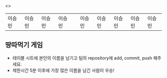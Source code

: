 <table>
      <tbody>
        <>
          <td>이승민</td>
          <td>이승민</td>
          <td>이승민</td>
          <td>이승민</td>
          <td></td>
        </
        <>
          <td>이승민</td>
          <td>이승민</td>
          <td>이승민</td>
          <td>이승민</td>
          <td>이승민</td>
        </
      </tbody>
</table>

## 땅따먹기 게임

- 테이블 시트에 본인의 이름을 남기고 팀의 repository에 add, commit, push 해주세요.
- 제한시간 5분 이후에 가장 많은 이름을 남긴 사람이 우승!
